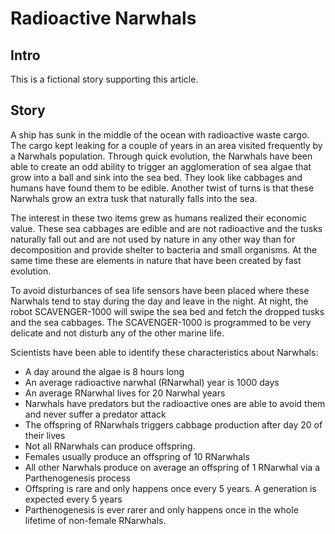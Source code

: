 # Radioactive Narwhals

## Intro

This is a fictional story supporting this article.

## Story

A ship has sunk in the middle of the ocean with radioactive waste cargo. The cargo kept leaking for a couple of years in
an area visited frequently by a Narwhals population. Through quick evolution, the Narwhals have been able to create an
odd ability to trigger an agglomeration of sea algae that grow into a ball and sink into the sea bed. They look like
cabbages and humans have found them to be edible. Another twist of turns is that these Narwhals grow an extra tusk that
naturally falls into the sea.

The interest in these two items grew as humans realized their economic value. These sea cabbages are edible
and are not radioactive and the tusks naturally fall out and are not used by nature in any other way than for decomposition and provide shelter to bacteria and small organisms.
At the same time these are elements in nature that have been created by fast evolution.

To avoid disturbances of sea life sensors have been placed where these Narwhals tend to stay during the day and leave in the night.
At night, the robot SCAVENGER-1000 will swipe the sea bed and fetch the dropped tusks and the sea cabbages.
The SCAVENGER-1000 is programmed to be very delicate and not disturb any of the other marine life.

Scientists have been able to identify these characteristics about Narwhals:

-   A day around the algae is 8 hours long
-   An average radioactive narwhal (RNarwhal) year is 1000 days
-   An average RNarwhal lives for 20 Narwhal years
-   Narwhals have predators but the radioactive ones are able to avoid them and never suffer a predator attack
-   The offspring of RNarwhals triggers cabbage production after day 20 of their lives
-   Not all RNarwhals can produce offspring. 
-   Females usually produce an offspring of 10 RNarwhals
-   All other Narwhals produce on average an offspring of 1 RNarwhal via a Parthenogenesis process
-   Offspring is rare and only happens once every 5 years. A generation is expected every 5 years
-   Parthenogenesis is ever rarer and only happens once in the whole lifetime of non-female RNarwhals.
